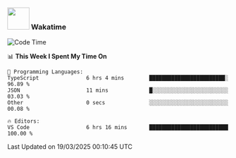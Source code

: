 ### <img src="https://media.giphy.com/media/VgCDAzcKvsR6OM0uWg/giphy.gif" width="50"> Wakatime

  <!--START_SECTION:waka-->
![Code Time](http://img.shields.io/badge/Code%20Time-1%2C515%20hrs%206%20mins-blue)

📊 **This Week I Spent My Time On** 

```text
💬 Programming Languages: 
TypeScript               6 hrs 4 mins        ████████████████████████░   96.89 % 
JSON                     11 mins             █░░░░░░░░░░░░░░░░░░░░░░░░   03.03 % 
Other                    0 secs              ░░░░░░░░░░░░░░░░░░░░░░░░░   00.08 % 

🔥 Editors: 
VS Code                  6 hrs 16 mins       █████████████████████████   100.00 % 
```


 Last Updated on 19/03/2025 00:10:45 UTC
<!--END_SECTION:waka-->
